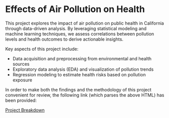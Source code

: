 # Effects of Air Pollution on Health

This project explores the impact of air pollution on public health in California through data-driven analysis. By leveraging statistical modeling and machine learning techniques, we assess correlations between pollution levels and health outcomes to derive actionable insights.

Key aspects of this project include:

* Data acquisition and preprocessing from environmental and health sources
* Exploratory data analysis (EDA) and visualization of pollution trends
* Regression modeling to estimate health risks based on pollution exposure

In order to make both the findings and the methodology of this project convenient for review, the following link (which parses the above HTML) has been provided:

[Project Breakdown](https://htmlpreview.github.io/?https://github.com/ThomasJohnson35/ThomasJohnson35.github.io/blob/main/FinalTutorialUpload.html)
